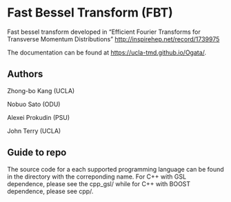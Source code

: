# Fast Bessel Transform (FBT)

Fast bessel transform developed in  “Efficient Fourier Transforms for Transverse Momentum Distributions” http://inspirehep.net/record/1739975

The documentation can be found at https://ucla-tmd.github.io/Ogata/.

## Authors

Zhong-bo Kang (UCLA)

Nobuo Sato (ODU)

Alexei Prokudin (PSU)

John Terry (UCLA)

## Guide to repo

The source code for a each supported programming language can be found in the directory with the correponding name.
For C++ with GSL dependence, please see the cpp_gsl/ while for C++ with BOOST dependence, please see cpp/.
